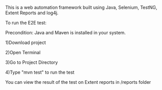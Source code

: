 This is a web automation framework built using Java, Selenium, TestNG, Extent Reports and log4j.

To run the E2E test:

Precondition: Java and Maven is installed in your system.

1)Download project

2)Open Terminal

3)Go to Project Directory

4)Type "mvn test" to run the test

You can view the result of the test on Extent reports in /reports folder
